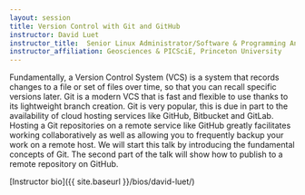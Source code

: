 ```yaml
---
layout: session
title: Version Control with Git and GitHub
instructor: David Luet
instructor_title:  Senior Linux Administrator/Software & Programming Analyst
instructor_affiliation: Geosciences & PICSciE, Princeton University
---
```




Fundamentally, a Version Control System (VCS) is a system that records changes to a file or set of files over time, so that you can recall specific versions later. Git is a modern VCS that is fast and flexible to use thanks to its lightweight branch creation. Git is very popular, this is due in part to the availability of cloud hosting services like GitHub, Bitbucket and GitLab. Hosting a Git repositories on a remote service like GitHub greatly facilitates working collaboratively as well as allowing you to frequently backup your work on a remote host.
We will start this talk by introducing the fundamental concepts of Git. The second part of the talk will show how to publish to a remote repository on GitHub.

[Instructor bio]({{ site.baseurl }}/bios/david-luet/)
